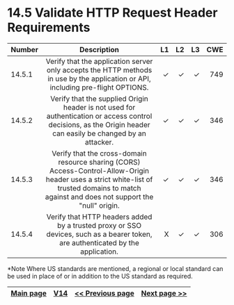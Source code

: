 #  14.5 Validate HTTP Request Header Requirements

| Number       | Description     | L1    		| L2         | L3 		   | CWE		|
| :------------- | :----------: | -----------: | -----------:|-----------:| -----------:|
| 14.5.1 | Verify that the application server only accepts the HTTP methods in use by the application or API, including pre-flight OPTIONS.| ✓   | ✓   | ✓   | 749  |
| 14.5.2 | Verify that the supplied Origin header is not used for authentication or access control decisions, as the Origin header can easily be changed by an attacker.| ✓   | ✓   | ✓   | 346 |
| 14.5.3 | Verify that the cross-domain resource sharing (CORS) Access-Control-Allow-Origin header uses a strict white-list of trusted domains to match against and does not support the "null" origin.| ✓   | ✓   | ✓   | 346 |
| 14.5.4 | Verify that HTTP headers added by a trusted proxy or SSO devices, such as a bearer token, are authenticated by the application.| X   | ✓   | ✓   | 306 |


*Note
Where US standards are mentioned, a regional or local standard can be used in place of or in addition to the US standard as required.

[Main page](../README.md) | [V14](README.md) | [<< Previous page](v14.4_HTTP_Security_Headers_Requirements.md) |  [Next page >>](../README.md)
| --- | --- | --- | --- |
